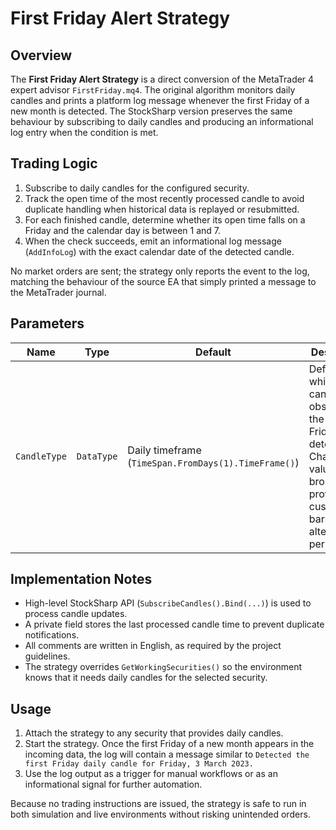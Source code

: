 # First Friday Alert Strategy

## Overview
The **First Friday Alert Strategy** is a direct conversion of the MetaTrader 4 expert advisor `FirstFriday.mq4`. The original algorithm monitors daily candles and prints a platform log message whenever the first Friday of a new month is detected. The StockSharp version preserves the same behaviour by subscribing to daily candles and producing an informational log entry when the condition is met.

## Trading Logic
1. Subscribe to daily candles for the configured security.
2. Track the open time of the most recently processed candle to avoid duplicate handling when historical data is replayed or resubmitted.
3. For each finished candle, determine whether its open time falls on a Friday and the calendar day is between 1 and 7.
4. When the check succeeds, emit an informational log message (`AddInfoLog`) with the exact calendar date of the detected candle.

No market orders are sent; the strategy only reports the event to the log, matching the behaviour of the source EA that simply printed a message to the MetaTrader journal.

## Parameters
| Name | Type | Default | Description |
| --- | --- | --- | --- |
| `CandleType` | `DataType` | Daily timeframe (`TimeSpan.FromDays(1).TimeFrame()`) | Defines which candles are observed for the first-Friday detection. Change the value if the broker provides custom daily bars or alternative periodicities. |

## Implementation Notes
- High-level StockSharp API (`SubscribeCandles().Bind(...)`) is used to process candle updates.
- A private field stores the last processed candle time to prevent duplicate notifications.
- All comments are written in English, as required by the project guidelines.
- The strategy overrides `GetWorkingSecurities()` so the environment knows that it needs daily candles for the selected security.

## Usage
1. Attach the strategy to any security that provides daily candles.
2. Start the strategy. Once the first Friday of a new month appears in the incoming data, the log will contain a message similar to `Detected the first Friday daily candle for Friday, 3 March 2023.`
3. Use the log output as a trigger for manual workflows or as an informational signal for further automation.

Because no trading instructions are issued, the strategy is safe to run in both simulation and live environments without risking unintended orders.
